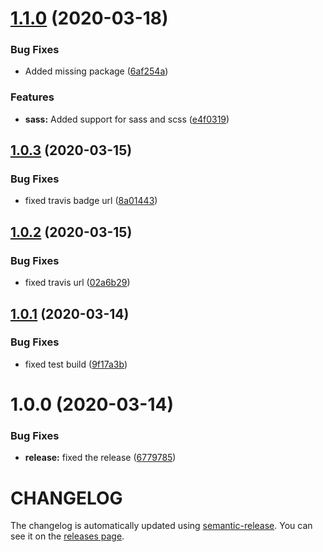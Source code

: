 # [1.1.0](https://github.com/nejcm/js-library-boilerplate/compare/v1.0.3...v1.1.0) (2020-03-18)


### Bug Fixes

* Added missing package ([6af254a](https://github.com/nejcm/js-library-boilerplate/commit/6af254a5a349b564885f532e5e12a8e5ed395a07))


### Features

* **sass:** Added support for sass and scss ([e4f0319](https://github.com/nejcm/js-library-boilerplate/commit/e4f03190598befaa8d3d427371871c6bba081bb2))

## [1.0.3](https://github.com/nejcm/js-library-boilerplate/compare/v1.0.2...v1.0.3) (2020-03-15)


### Bug Fixes

* fixed travis badge url ([8a01443](https://github.com/nejcm/js-library-boilerplate/commit/8a01443d025157810df8cb95f8375d616fc84941))

## [1.0.2](https://github.com/nejcm/js-library-boilerplate/compare/v1.0.1...v1.0.2) (2020-03-15)


### Bug Fixes

* fixed travis url ([02a6b29](https://github.com/nejcm/js-library-boilerplate/commit/02a6b29f8d7a0ab64a9c25f0bc763dd966b77df7))

## [1.0.1](https://github.com/nejcm/js-library-boilerplate/compare/v1.0.0...v1.0.1) (2020-03-14)


### Bug Fixes

* fixed test build ([9f17a3b](https://github.com/nejcm/js-library-boilerplate/commit/9f17a3bb2665eb9bfab6fe24a826b1600984a384))

# 1.0.0 (2020-03-14)


### Bug Fixes

* **release:** fixed the release ([6779785](https://github.com/nejcm/js-library-boilerplate/commit/6779785a9b264429b64569c967b657f9dbf7ead2))

# CHANGELOG

The changelog is automatically updated using
[semantic-release](https://github.com/semantic-release/semantic-release). You
can see it on the [releases page](../../releases).
